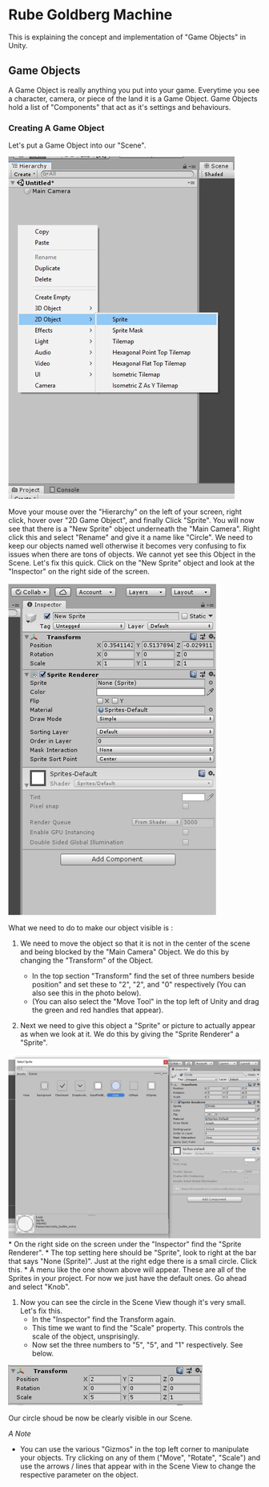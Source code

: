 # Rube Goldberg Machine

This is explaining the concept and implementation of "Game Objects" in Unity.

## Game Objects

A Game Object is really anything you put into your game. Everytime you see a character, camera, or piece of the land it is a Game Object. Game Objects hold a list of "Components" that act as it's settings and behaviours. 

### Creating A Game Object

Let's put a Game Object into our "Scene".

![NewGameObject](Images/NewGameObject.JPG)

Move your mouse over the "Hierarchy" on the left of your screen, right click, hover over "2D Game Object", and finally Click "Sprite".
You will now see that there is a "New Sprite" object underneath the "Main Camera".
Right click this and select "Rename" and give it a name like "Circle". We need to keep our objects named well otherwise it becomes very confusing to fix issues when there are tons of objects.
We cannot yet see this Object in the Scene. Let's fix this quick.
Click on the "New Sprite" object and look at the "Inspector" on the right side of the screen.

![Inspector](Images/Inspector.JPG)

What we need to do to make our object visible is :

1. We need to move the object so that it is not in the center of the scene and being blocked by the "Main Camera" Object. We do this by changing the "Transform" of the Object.
	* In the top section "Transform" find the set of three numbers beside position" and set these to "2", "2", and "0" respectively (You can also see this in the photo below).
	* (You can also select the "Move Tool" in the top left of Unity and drag the green and red handles that appear).

1. Next we need to give this object a "Sprite" or picture to actually appear as when we look at it. We do this by giving the "Sprite Renderer" a "Sprite".

![SetSprite](Images/SetSprite.JPG)
	* On the right side on the screen under the "Inspector" find the "Sprite Renderer".
	* The top setting here should be "Sprite", look to right at the bar that says "None (Sprite)". Just at the right edge there is a small circle. Click this.
	* A menu like the one shown above will appear. These are all of the Sprites in your project. For now we just have the default ones. Go ahead and select "Knob".

1. Now you can see the circle in the Scene View though it's very small. Let's fix this. 
	* In the "Inspector" find the Transform again.
	* This time we want to find the "Scale" property. This controls the scale of the object, unsprisingly. 
	* Now set the three numbers to "5", "5", and "1" respectively. See below.

![SetScale](Images/SetScale.JPG)

Our circle shoud be now be clearly visible in our Scene.

*A Note*
* You can use the various "Gizmos" in the top left corner to manipulate your objects. Try clicking on any of them ("Move", "Rotate", "Scale") and use the arrows / lines that appear with in the Scene View to change the respective parameter on the object.

